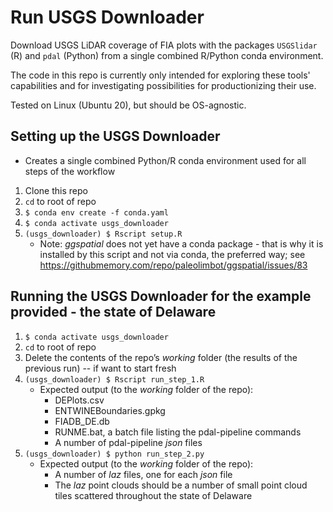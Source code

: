 Run USGS Downloader
===================

Download USGS LiDAR coverage of FIA plots with the packages `USGSlidar` (R) 
and `pdal` (Python) from a single combined R/Python conda environment. 

The code in this repo is currently only intended for exploring these tools' 
capabilities and for investigating possibilities for productionizing their use.

Tested on Linux (Ubuntu 20), but should be OS-agnostic.

Setting up the USGS Downloader  
------------------------------
- Creates a single combined Python/R conda environment used for all steps of the workflow

1. Clone this repo
2. `cd` to root of repo
3. `$ conda env create -f conda.yaml`
4. `$ conda activate usgs_downloader`
5. `(usgs_downloader) $ Rscript setup.R`
   - Note: *ggspatial* does not yet have a conda package - that is why it is installed by this script 
   and not via conda, the preferred way; see https://githubmemory.com/repo/paleolimbot/ggspatial/issues/83


Running the USGS Downloader for the example provided - the state of Delaware
----------------------------------------------------------------------------
1. `$ conda activate usgs_downloader`
2. `cd` to root of repo
3. Delete the contents of the repo’s *working* folder (the results of the previous run) -- if want to start fresh
4. `(usgs_downloader) $ Rscript run_step_1.R`
   - Expected output (to the *working* folder of the repo):
     - DEPlots.csv
     - ENTWINEBoundaries.gpkg
     - FIADB_DE.db
     - RUNME.bat, a batch file listing the pdal-pipeline commands
     - A number of pdal-pipeline *json* files
5. `(usgs_downloader) $ python run_step_2.py`
   - Expected output (to the *working* folder of the repo):
     - A number of *laz* files, one for each *json* file
     - The *laz* point clouds should be a number of small point cloud tiles scattered throughout the state of Delaware







